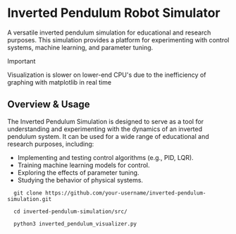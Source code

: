 # Inverted Pendulum Robot Simulator

A versatile inverted pendulum simulation for educational and research purposes. This simulation provides a platform for experimenting with control systems, machine learning, and parameter tuning.

> [!IMPORTANT]  
> Visualization is slower on lower-end CPU's due to the inefficiency of graphing with matplotlib in real time

## Overview & Usage

The Inverted Pendulum Simulation is designed to serve as a tool for understanding and experimenting with the dynamics of an inverted pendulum system. It can be used for a wide range of educational and research purposes, including:

- Implementing and testing control algorithms (e.g., PID, LQR).
- Training machine learning models for control.
- Exploring the effects of parameter tuning.
- Studying the behavior of physical systems.

```shell
  git clone https://github.com/your-username/inverted-pendulum-simulation.git
```

```shell
  cd inverted-pendulum-simulation/src/
```

```shell
  python3 inverted_pendulum_visualizer.py
```
